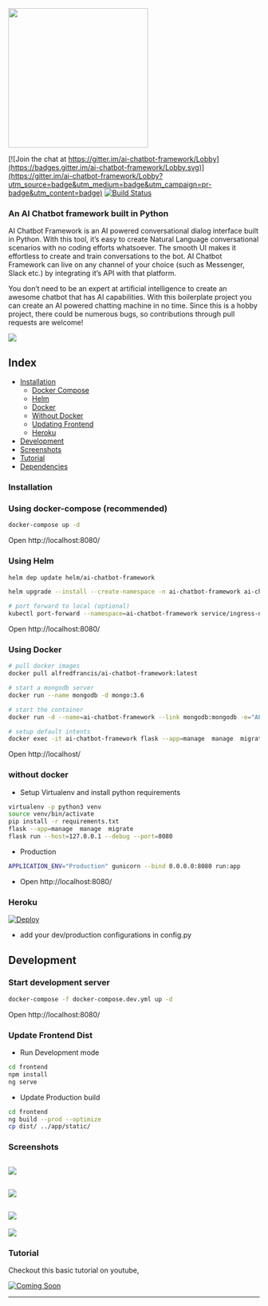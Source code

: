 <img src="https://i.ibb.co/vLR1wpG/logo.png" width="280"/>

[![Join the chat at https://gitter.im/ai-chatbot-framework/Lobby](https://badges.gitter.im/ai-chatbot-framework/Lobby.svg)](https://gitter.im/ai-chatbot-framework/Lobby?utm_source=badge&utm_medium=badge&utm_campaign=pr-badge&utm_content=badge) [![Build Status](https://github.com/alfredfrancis/ai-chatbot-framework/actions/workflows/docker-build-push.yml/badge.svg)](https://github.com/alfredfrancis/ai-chatbot-framework/actions/workflows/docker-build-push.yml)



### An AI Chatbot framework built in Python

AI Chatbot Framework is an AI powered conversational dialog interface built in Python. With this tool, it’s easy to create Natural Language conversational scenarios with no coding efforts whatsoever. The smooth UI makes it effortless to create and train conversations to the bot. AI Chatbot Framework can live on any channel of your choice (such as Messenger, Slack etc.) by integrating it’s API with that platform.

You don’t need to be an expert at artificial intelligence to create an awesome chatbot that has AI capabilities. With this boilerplate project you can create an AI powered chatting machine in no time. Since this is a hobby project, there could be numerous bugs, so contributions through pull requests are welcome!

![](https://image.ibb.co/eMJ9Wx/Screen_Shot_2018_04_28_at_1_45_28_PM.png)

[//]: # (add an index)

## Index

* [Installation](#installation)
  * [Docker Compose](#using-docker-compose)
  * [Helm](#using-helm)
  * [Docker](#using-docker)
  * [Without Docker](#without-docker)
  * [Updating Frontend](#update-frontend-dist)
  * [Heroku](#heroku)
* [Development](#development)
* [Screenshots](#screenshots)
* [Tutorial](#tutorial)
* [Dependencies](#dependencies-documentations)

### Installation

### Using docker-compose (recommended)
```sh
docker-compose up -d
```

Open http://localhost:8080/

### Using Helm

```sh
helm dep update helm/ai-chatbot-framework

helm upgrade --install --create-namespace -n ai-chatbot-framework ai-chatbot-framework helm/ai-chatbot-framework

# port forward to local (optional)
kubectl port-forward --namespace=ai-chatbot-framework service/ingress-nginx-controller 8080:80
```

Open http://localhost:8080/

### Using Docker

```sh
# pull docker images
docker pull alfredfrancis/ai-chatbot-framework:latest

# start a mongodb server
docker run --name mongodb -d mongo:3.6

# start the container
docker run -d --name=ai-chatbot-framework --link mongodb:mongodb -e="APPLICATION_ENV=Production" alfredfrancis/ai-chatbot-framework:latest

# setup default intents
docker exec -it ai-chatbot-framework flask --app=manage  manage  migrate 
```

Open http://localhost/

### without docker

* Setup Virtualenv and install python requirements
```sh
virtualenv -p python3 venv
source venv/bin/activate
pip install -r requirements.txt
flask --app=manage  manage  migrate 
flask run --host=127.0.0.1 --debug --port=8080
```
* Production
```sh
APPLICATION_ENV="Production" gunicorn --bind 0.0.0.0:8080 run:app
```
* Open http://localhost:8080/

### Heroku
[![Deploy](https://www.herokucdn.com/deploy/button.png)](https://heroku.com/deploy)

* add your dev/production configurations in config.py

## Development

### Start development server

```sh
docker-compose -f docker-compose.dev.yml up -d
```
Open http://localhost:8080/

### Update Frontend Dist
* Run Development mode
```sh
cd frontend
npm install
ng serve
```
* Update Production build
```sh
cd frontend
ng build --prod --optimize
cp dist/ ../app/static/
```

### Screenshots

![](https://image.ibb.co/i9ReWx/Screen_Shot_2018_04_28_at_1_38_15_PM.png)
---
![](https://image.ibb.co/ivXKWx/Screen_Shot_2018_04_28_at_1_38_36_PM.png)
---
![](https://image.ibb.co/nf9Bdc/Screen_Shot_2018_04_28_at_1_38_57_PM.png)
---
![](https://image.ibb.co/b4q1dc/Screen_Shot_2018_04_28_at_1_43_06_PM.png)

### Tutorial

Checkout this basic tutorial on youtube,

[![Coming Soon](https://www.wpcc.edu/wp-content/uploads/2021/04/YouTube-Stream-Coming-Soon.jpg)](https://www.youtube.com/watch?v=S1Fj7WinaBA)

<hr></hr>

